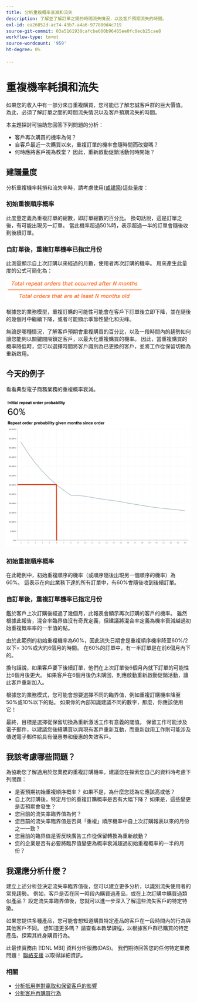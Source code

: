 ```yaml
---
title: 分析重複概率衰減和流失
description: 了解並了解訂單之間的時間流失情況，以及客戶預期流失的時間。
exl-id: ea26052d-ac74-43b7-a4a6-977800d4c719
source-git-commit: 03a5161930cafcbe600b96465ee0fc0ecb25cae8
workflow-type: tm+mt
source-wordcount: '959'
ht-degree: 0%

---
```


# 重複機率耗損和流失

如果您的收入中有一部分來自重複購買，您可能已了解忠誠客戶群的巨大價值。 為此，必須了解訂單之間的時間流失情況以及客戶預期流失的時間。

本主題探討可協助您回答下列問題的分析：

* 客戶再次購買的機率為何？
* 自客戶最近一次購買以來，重複訂單的機率會隨時間而改變嗎？
* 何時應將客戶視為教堂？ 因此，重新啟動促銷活動何時開始？

## 建議量度

分析重複機率耗損和流失率時，請考慮使用([或建築](../../data-user/reports/ess-manage-data-metrics.md))這些量度：

### 初始重複順序概率

此度量定義為重複訂單的總數，即訂單總數的百分比。 換句話說，這是訂單之後，有可能出現另一訂單。 當此機率超過50%時，表示超過一半的訂單會隨後收到後續訂單。

### 自訂單後，重複訂單機率已指定月份

此測量顯示自上次訂購以來經過的月數，使用者再次訂購的機率。 用來產生此量度的公式可簡化為：

![重複概率公式](../../assets/Repeat_probability_formula.png)

根據您的業務模型，重複訂購的可能性可能會在客戶下訂單後立即下降，並在隨後的幾個月中繼續下降，或者可能顯示季節性變化和尖峰。

無論是哪種情況，了解客戶預期會重複購買的百分比，以及一段時間內的趨勢如何讓您能夠以關鍵間隔鎖定客戶，以最大化重複購買的機率。 因此，當重複購買的機率降低時，您可以選擇時間將客戶識別為已更換的客戶，並將工作從保留切換為重新啟用。

## 今天的例子

看看典型電子商務業務的重複概率衰減。

![初始重複順序概率重複順序概率自順序起給定月。](../../assets/Order_probability_reports.png)

### 初始重複順序概率

在此範例中，初始重複順序的機率（或順序隨後出現另一個順序的機率）為60%。 這表示在向此業務下達的所有訂單中，有60%會隨後收到後續訂單。

### 自訂單後，重複訂單機率已指定月份

鑑於客戶上次訂購後經過了幾個月，此報表會顯示再次訂購的客戶的機率。 雖然根據此報告，混合率臨界值沒有奇異定義，但建議將混合率定義為機率衰減越過初始重複概率率的一半值的點。

由於此範例的初始重複機率為60%，因此流失日期會是重複順序機率降至60%/2以下= 30%或大約6個月的時間。 在60%的訂單中，有一半訂單是在前6個月內下的。

換句話說，如果客戶要下後續訂單，他們在上次訂單後6個月內就下訂單的可能性比6個月後更大。 如果客戶在6個月後仍未購回，則應啟動重新啟動促銷活動，讓此客戶重新加入。

根據您的業務模式，您可能會想要選擇不同的臨界值，例如重複訂購機率降至50%或10%以下的點。 如果你的內部知識建議不同的數字，那麼，你應該使用它！

最終，目標是選擇從保留切換為重新激活工作有意義的閾值。 保留工作可能涉及電子郵件，以建議您後續購買以與現有客戶重新互動，而重新啟用工作則可能涉及傳送電子郵件給具有優惠券和優惠的失效客戶。

## 我該考慮哪些問題？

為協助您了解適用於您業務的重複訂購機率，建議您在探索您自己的資料時考慮下列問題：

* 是否預期初始重複順序概率？ 如果不是，為什麼您認為它應該高或低？
* 自上次訂購後，特定月份的重複訂購概率是否有大幅下降？ 如果是，這些變更是否預期會發生？
* 您目前的流失率臨界值為何？
* 您目前的流失率臨界值是否與「重複」順序機率中自上次訂購報表以來的月份之一一致？
* 您目前的臨界值是否反映廣告工作從保留轉換為重新啟動？
* 您的企業是否有必要將臨界值變更為概率衰減超過初始重複概率的一半的月份？

## 我還應分析什麼？

建立上述分析並決定流失率臨界值後，您可以建立更多分析，以識別流失使用者的常見趨勢。 例如，客戶是否在同一時段內購買過產品，或在上次訂購中購買過類似產品？ 設定流失率臨界值後，您就可以進一步深入了解這些流失客戶的特定特徵。

如果您提供多種產品，您可能會想知道購買特定產品的客戶在一段時間內的行為與其他客戶不同。 想知道更多嗎？ 請查看本教學課程，以根據客戶群已購買的特定產品，探索其終身購買行為。

此最佳實務由 [!DNL MBI] 資料分析服務(DAS)。 我們期待回答您的任何特定業務問題！ [聯絡支援](../../guide-overview.md) 以取得詳細資訊。

### 相關

* [分析抵用券對贏取和保留客戶的影響](../analysis/coupon-impact.md)
* [分析客戶再購買行為](../analysis/repurchase-behavior.md)
